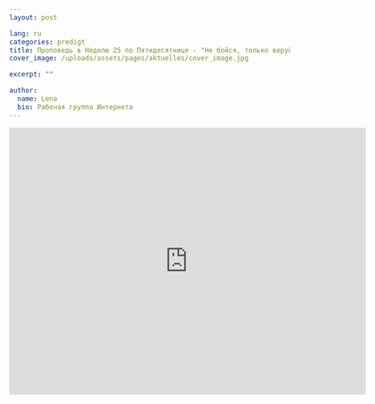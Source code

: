 ```yaml
---
layout: post

lang: ru
categories: predigt
title: Проповедь в Неделю 25 по Пятидесятнице - "Не бойся, только веруй
cover_image: /uploads/assets/pages/aktuelles/cover_image.jpg

excerpt: ""

author:
  name: Lena
  bio: Рабочая группа Интернета
---
```

<iframe src="https://player.vimeo.com/video/146747220" width="640" height="480" frameborder="0" allowfullscreen></iframe>
